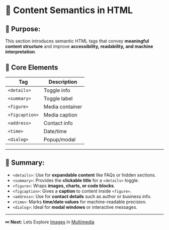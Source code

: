 # 🧩 Content Semantics in HTML

## 🎯 Purpose:

This section introduces semantic HTML tags that convey **meaningful content structure** and improve **accessibility, readability, and machine interpretation**.

## 📑 Core Elements

| **Tag**         | **Description**     |
| --------------- | ------------------- |
| `<details>`     | Toggle info         |
| `<summary>`     | Toggle label        |
| `<figure>`      | Media container     |
| `<figcaption>`  | Media caption       |
| `<address>`     | Contact info        |
| `<time>`        | Date/time           |
| `<dialog>`      | Popup/modal         |

---

## 🔑 Summary:

- `<details>`: Use for **expandable content** like FAQs or hidden sections.
- `<summary>`: Provides the **clickable title** for a `<details>` toggle.
- `<figure>`: Wraps **images, charts, or code blocks**.
- `<figcaption>`: Gives a **caption** to content inside `<figure>`.
- `<address>`: Use for **contact details** such as author or business info.
- `<time>`: Marks **time/date values** for machine-readable precision.
- `<dialog>`: Ideal for **modal windows** or interactive messages.

---

⏭️ **Next:** Lets Explore [Images](https://github.com/jeffy-j1623/dev-labs/tree/main/html/6_multimedia/6.1_images) in [Multimedia](https://github.com/jeffy-j1623/dev-labs/tree/main/html/6_multimedia)